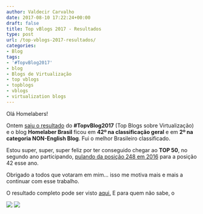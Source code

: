 ```yaml
---
author: Valdecir Carvalho
date: 2017-08-10 17:22:24+00:00
draft: false
title: Top vBlogs 2017 - Resultados
type: post
url: /top-vblogs-2017-resultados/
categories:
- Blog
tags:
- '#TopvBlog2017'
- blog
- Blogs de Virtualização
- top vblogs
- topblogs
- vblogs
- virtualization blogs
---
```


Olá Homelabers!

Ontem [saiu o resultado](http://vsphere-land.com/news/top-vblog-2017-top-25-category-results.html) do **#TopvBlog2017** (Top Blogs sobre Virtualização) e o blog **Homelaber Brasil** ficou em **42º na classificação geral** e em **2º na categoria NON-English Blog**. Fui o melhor Brasileiro classificado.

Estou super, super, super feliz por ter conseguido chegar ao **TOP 50**, no segundo ano participando, [pulando da posição 248 em 2016](http://homelaber.com.br/top-vblog-2016-resultados/) para a posição 42 esse ano.

Obrigado a todos que votaram em mim... isso me motiva mais e mais a continuar com esse trabalho.

O resultado completo pode ser visto [aqui.](http://vsphere-land.com/news/top-vblog-2017-full-results.html) E para quem não sabe, o

![](/imagens/2017/08/top-vblogs-2017-homelaber-1.png)
![](/imagens/2017/08/top-vblogs-2017-non-english-blog-homelaber-1.jpg)

